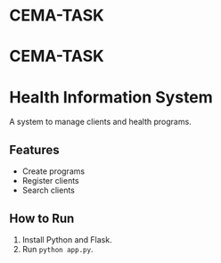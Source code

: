 # CEMA-TASK
# CEMA-TASK
# Health Information System

A system to manage clients and health programs.

## Features
- Create programs
- Register clients
- Search clients

## How to Run
1. Install Python and Flask.
2. Run `python app.py`.


